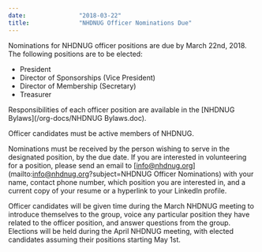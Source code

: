 ```yaml
---
date:               "2018-03-22"
title:              "NHDNUG Officer Nominations Due"
---
```

Nominations for NHDNUG officer positions are due by March 22nd, 2018. The following positions are to be elected:

 - President
 - Director of Sponsorships (Vice President)
 - Director of Membership (Secretary)
 - Treasurer
<!--more-->
Responsibilities of each officer position are available in the [NHDNUG Bylaws](/org-docs/NHDNUG Bylaws.doc).

Officer candidates must be active members of NHDNUG.

Nominations must be received by the person wishing to serve in the designated position, by the due date. If you are interested in volunteering for a position, please send an email to [info@nhdnug.org](mailto:info@nhdnug.org?subject=NHDNUG Officer Nominations) with your name, contact phone number, which position you are interested in, and a current copy of your resume or a hyperlink to your LinkedIn profile.

Officer candidates will be given time during the March NHDNUG meeting to introduce themselves to the group, voice any particular position they have related to the officer position, and answer questions from the group. Elections will be held during the April NHDNUG meeting, with elected candidates assuming their positions starting May 1st.
 
